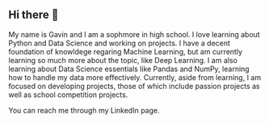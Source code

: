 ## Hi there 👋

My name is Gavin and I am a sophmore in high school. I love learning about Python and Data Science and working on projects. I have a decent foundation of knowldege regaring Machine Learning, but am currently learning so much more about the topic, like Deep Learning. I am also learning about Data Science essentials like Pandas and NumPy, learning how to handle my data more effectively. Currently, aside from learning, I am focused on developing projects, those of which include passion projects as well as school competition projects.

You can reach me through my LinkedIn page. 
<!--
**GoosieGav/GoosieGav** is a ✨ _special_ ✨ repository because its `README.md` (this file) appears on your GitHub profile.

Here are some ideas to get you started:

- 🔭 I’m currently working on ...
- 🌱 I’m currently learning ...
- 👯 I’m looking to collaborate on ...
- 🤔 I’m looking for help with ...
- 💬 Ask me about ...
- 📫 How to reach me: ...
- 😄 Pronouns: ...
- ⚡ Fun fact: ...
-->
